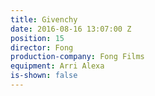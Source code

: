 ```yaml
---
title: Givenchy
date: 2016-08-16 13:07:00 Z
position: 15
director: Fong
production-company: Fong Films
equipment: Arri Alexa
is-shown: false
---
```


